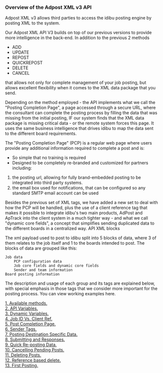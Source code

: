 ### **Overview of the Adpost XML v3 API**

Adpost XML v3 allows third parties to access the idibu posting engine by posting XML to the system.

Our Adpost XML API V3 builds on top of our previous versions to provide more intelligence in the back-end. In addition to the previous 2 methods

- ADD
- UPDATE
- REPOST
- QUICKREPOST
- DELETE
- CANCEL

that allows not only for complete management of your job posting, but allows excellent flexibility when it comes to the XML data package that you send.

Depending on the method employed - the API implements what we call the "Posting Completion Page", a page accessed through a secure URL, where the consultant can complete the posting process by filling the data that was missing from the initial posting, IF our system finds that the XML data package is missing critical data - or the remote system forces this page. It uses the same business intelligence that drives idibu to map the data sent to the different board requirements.

The "Posting Completion Page" (PCP) is a regular web page where users provide any additional information required to complete a post and is:

- So simple that no training is required
- Designed to be completely re-branded and customized for partners including:
1. the posting url, allowing for fully brand-embedded posting to be integrated into third party systems.
2. the email box used for notifications, that can be configured so any standard SMTP email account can be used

Besides the previous set of XML tags, we have added a new set to deal with how the PCP will be handled, plus the use of a client reference tag that makes it possible to integrate idibu's two main products, AdPost and ApTrack into the client system in a much tighter way - and what we call "dynamic core fields", a concept that simplifies sending duplicated data to the different boards in a centralized way.
API XML blocks

The xml payload used to post to idibu split into 5 blocks of data, where 3 of them relates to the job itself and 1 to the boards intended to post. The blocks of data are grouped like this:

    Job data
        PCP configuration data
        Job core fields and dynamic core fields
        Sender and team information
    Board posting information

The description and usage of each group and its tags are explained below, with special emphasis in those tags that we consider more important for the posting process. You can view working examples here.

<a href="https://github.com/oneworldmarket/idibu-api/blob/master/api-v3/methods.md">1. Available methods.</a><br>
<a href="https://github.com/oneworldmarket/idibu-api/blob/master/api-v3/vars.md">2. API Variables.</a><br>
<a href="https://github.com/oneworldmarket/idibu-api/blob/master/api-v3/dyn-vars.md">3. Dynamic Variables.</a><br>
<a href="https://github.com/oneworldmarket/idibu-api/blob/master/api-v3/jobidvsjobref.md">4. Job ID Vs. Client Ref.</a><br>
<a href="https://github.com/oneworldmarket/idibu-api/blob/master/api-v3/pcp.md">5. Post Completion Page.</a><br>
<a href="https://github.com/oneworldmarket/idibu-api/blob/master/api-v3/sender-tags.md">6. Sender Tags.</a><br>
<a href="https://github.com/oneworldmarket/idibu-api/blob/master/api-v3/spec-data.md">7. Posting Destination Specific Data.</a><br>
<a href="https://github.com/oneworldmarket/idibu-api/blob/master/api-v3/sub-and-resp.md">8. Submitting and Responses.</a><br>
<a href="https://github.com/oneworldmarket/idibu-api/blob/master/api-v3/quick-rep-job.md">9. Quick Re-posting Data.</a><br>
<a href="https://github.com/oneworldmarket/idibu-api/blob/master/api-v3/canceling-pend-posts.md">10. Cancelling Pending Posts.</a><br>
<a href="https://github.com/oneworldmarket/idibu-api/blob/master/api-v3/delet-jobs.md">11. Deleting Posts.</a><br>
<a href="https://github.com/oneworldmarket/idibu-api/blob/master/api-v3/ref-based-delete.md">12. Reference based delete.</a><br>
<a href="https://github.com/oneworldmarket/idibu-api/blob/master/api-v3/first-test-posting.md">13. First Posting.</a><br>
